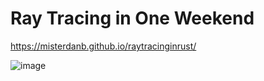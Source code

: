 # Ray Tracing in One Weekend 

https://misterdanb.github.io/raytracinginrust/

![image](https://user-images.githubusercontent.com/65301509/208027971-ce0bb4f2-fd75-4b66-a218-c576fb7e2851.png)
